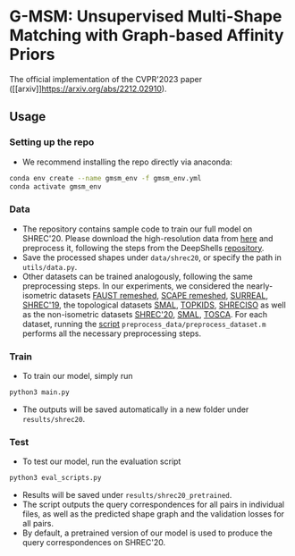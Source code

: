 <h1> G-MSM: Unsupervised Multi-Shape Matching with Graph-based Affinity Priors </h1>

The official implementation of the CVPR'2023 paper ([[arxiv]]https://arxiv.org/abs/2212.02910).

## Usage

### Setting up the repo
* We recommend installing the repo directly via anaconda:
```bash
conda env create --name gmsm_env -f gmsm_env.yml
conda activate gmsm_env
```

### Data
* The repository contains sample code to train our full model on SHREC'20. Please download the high-resolution data from [here](http://robertodyke.com/shrec2020/index2.html) and preprocess it, following the steps from the DeepShells [repository](https://github.com/marvin-eisenberger/deep-shells).
* Save the processed shapes under `data/shrec20`, or specify the path in `utils/data.py`.
* Other datasets can be trained analogously, following the same preprocessing steps. In our experiments, we considered the nearly-isometric datasets [FAUST remeshed](https://drive.google.com/file/d/1C-9GFsTl5xwa0RUmC_m1nnj87QUguh6j/view), [SCAPE remeshed](https://drive.google.com/file/d/157SoRhiVQzsWbSFlaV5N-vzkxKCvTIlf/view), [SURREAL](https://www.di.ens.fr/willow/research/surreal/data/), [SHREC'19](http://profs.scienze.univr.it/~marin/shrec19/#Download), the topological datasets [SMAL](https://smal.is.tue.mpg.de/download.php), [TOPKIDS](https://cvg.cit.tum.de/data/datasets/topkids), [SHRECISO](https://shrec19.cs.cf.ac.uk/) as well as the non-isometric datasets [SHREC'20](http://robertodyke.com/shrec2020/index2.html), [SMAL](https://smal.is.tue.mpg.de/download.php), [TOSCA](http://tosca.cs.technion.ac.il/book/resources_data.html). For each dataset, running the [script](https://github.com/marvin-eisenberger/deep-shells/blob/master/preprocess_data/preprocess_dataset.m) `preprocess_data/preprocess_dataset.m` performs all the necessary preprocessing steps.
### Train
* To train our model, simply run
```bash
python3 main.py
```
* The outputs will be saved automatically in a new folder under `results/shrec20`.

### Test
* To test our model, run the evaluation script
```bash
python3 eval_scripts.py
```
* Results will be saved under `results/shrec20_pretrained`.
* The script outputs the query correspondences for all pairs in individual files, as well as the predicted shape graph and the validation losses for all pairs.
* By default, a pretrained version of our model is used to produce the query correspondences on SHREC'20. 